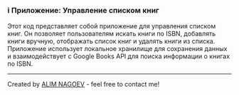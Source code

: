 ### ℹ️ Приложение: Управление списком книг

Этот код представляет собой приложение для управления списком книг.
Он позволяет пользователям искать книги по ISBN, добавлять книги вручную,
отображать список книг и удалять книги из списка.
Приложение использует локальное хранилище для сохранения данных и
взаимодействует с Google Books API для поиска информации о книгах по ISBN.

-----
Created by [ALIM NAGOEV](https://github.com/nagoev-id) - feel free to contact me!

